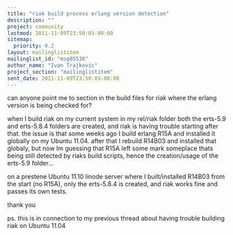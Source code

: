 ```yaml
---
title: "riak build process erlang version detection"
description: ""
project: community
lastmod: 2011-11-09T23:50:03-08:00
sitemap:
  priority: 0.2
layout: mailinglistitem
mailinglist_id: "msg05536"
author_name: "Ivan Trajkovic"
project_section: "mailinglistitem"
sent_date: 2011-11-09T23:50:03-08:00
---
```



can anyone point me to section in the build files for riak where the erlang
version is being checked for?

when I build riak on my current system in my rel/riak folder both the
erts-5.9 and erts-5.8.4 folders are created, and riak is having trouble
starting after that.
the issue is that some weeks ago I build erlang R15A and installed it
globally on my Ubuntu 11.04. after that I rebuild R14B03 and installed that
globaly, but now Im guessing that R15A left some mark someplace thats being
still detected by riaks build scripts, hence the creation/usage of the
erts-5.9 folder...

on a prestene Ubuntu 11.10 linode server where I built/installed R14B03
from the start (no R15A), only the erts-5.8.4 is created, and riak works
fine and passes its own tests.

thank you


ps. this is in connection to my previous thread about having trouble
building riak on Ubuntu 11.04
